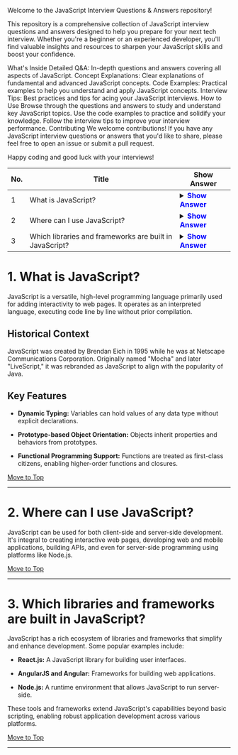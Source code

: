 Welcome to the JavaScript Interview Questions & Answers repository!

This repository is a comprehensive collection of JavaScript interview questions and answers designed to help you prepare for your next tech interview. Whether you're a beginner or an experienced developer, you'll find valuable insights and resources to sharpen your JavaScript skills and boost your confidence.

What's Inside
Detailed Q&A: In-depth questions and answers covering all aspects of JavaScript.
Concept Explanations: Clear explanations of fundamental and advanced JavaScript concepts.
Code Examples: Practical examples to help you understand and apply JavaScript concepts.
Interview Tips: Best practices and tips for acing your JavaScript interviews.
How to Use
Browse through the questions and answers to study and understand key JavaScript topics.
Use the code examples to practice and solidify your knowledge.
Follow the interview tips to improve your interview performance.
Contributing
We welcome contributions! If you have any JavaScript interview questions or answers that you'd like to share, please feel free to open an issue or submit a pull request.

Happy coding and good luck with your interviews!

| No. | Title                                              | Show Answer                                                                                           |
| --- | -------------------------------------------------- | ----------------------------------------------------------------------------------------------------- |
| 1   | What is JavaScript?                                | <details><summary><strong><a href="#javascript-overview" style="text-decoration: none; color: blue;">Show Answer</a></strong></summary><br> |
| 2   | Where can I use JavaScript?                        | <details><summary><strong><a href="#usage" style="text-decoration: none; color: blue;">Show Answer</a></strong></summary><br>  |
| 3   | Which libraries and frameworks are built in JavaScript? | <details><summary><strong><a href="#libraries-frameworks" style="text-decoration: none; color: blue;">Show Answer</a></strong></summary><br> |

# 1. What is JavaScript?

<a name="javascript-overview"></a>

JavaScript is a versatile, high-level programming language primarily used for adding interactivity to web pages. It operates as an interpreted language, executing code line by line without prior compilation.

## Historical Context

JavaScript was created by Brendan Eich in 1995 while he was at Netscape Communications Corporation. Originally named "Mocha" and later "LiveScript," it was rebranded as JavaScript to align with the popularity of Java.

## Key Features

- **Dynamic Typing:** Variables can hold values of any data type without explicit declarations.
  
- **Prototype-based Object Orientation:** Objects inherit properties and behaviors from prototypes.

- **Functional Programming Support:** Functions are treated as first-class citizens, enabling higher-order functions and closures.

[Move to Top](#top)

---

# 2. Where can I use JavaScript?

<a name="usage"></a>

JavaScript can be used for both client-side and server-side development. It's integral to creating interactive web pages, developing web and mobile applications, building APIs, and even for server-side programming using platforms like Node.js.

[Move to Top](#top)

---

# 3. Which libraries and frameworks are built in JavaScript?

<a name="libraries-frameworks"></a>

JavaScript has a rich ecosystem of libraries and frameworks that simplify and enhance development. Some popular examples include:

- **React.js:** A JavaScript library for building user interfaces.
  
- **AngularJS and Angular:** Frameworks for building web applications.

- **Node.js:** A runtime environment that allows JavaScript to run server-side.

These tools and frameworks extend JavaScript's capabilities beyond basic scripting, enabling robust application development across various platforms.

[Move to Top](#top)

---

<script>
document.addEventListener("DOMContentLoaded", function() {
    // Smooth scroll behavior for Move to Top links
    const scrollToTopLinks = document.querySelectorAll('a[href="#top"]');
    scrollToTopLinks.forEach(link => {
        link.addEventListener("click", function(e) {
            e.preventDefault();
            window.scrollTo({
                top: 0,
                behavior: "smooth"
            });
        });
    });
});
</script>
